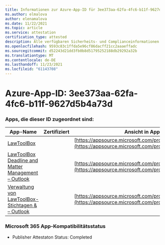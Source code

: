 ```yaml
---
title: Informationen zur Azure-App-ID für 3ee373aa-62fa-4fc6-b11f-9627d5b4a73d
ms.author: elmalova
author: elenamalova
ms.date: 11/22/2021
ms.topic: article
ms.service: attestation
certification_type: attested
description: Alle verfügbaren Sicherheits- und Complianceinformationen für 3ee373aa-62fa-4fc6-b11f-9627d5b4a73d.
ms.openlocfilehash: 9593c83c1ffda5e96cf86dacff21cc2aaaeffadc
ms.sourcegitcommit: d52243d21dd3fb0b8d51795252188db29292a32b
ms.translationtype: MT
ms.contentlocale: de-DE
ms.lasthandoff: 11/23/2021
ms.locfileid: "61143708"
---
```

# <a name="azure-app-id-3ee373aa-62fa-4fc6-b11f-9627d5b4a73d"></a>Azure-App-ID: 3ee373aa-62fa-4fc6-b11f-9627d5b4a73d


### <a name="apps-associated-with-this-id"></a>Apps, die dieser ID zugeordnet sind:
| **App-Name** | **Zertifiziert** | **Ansicht in AppSource** |
|--------------|---------------|-----------------------|
| [LawToolBox](https://docs.microsoft.com/microsoft-365-app-certification/forward/WA104381656) |  | [https://appsource.microsoft.com/product/office/WA104381656](https://appsource.microsoft.com/product/office/WA104381656) |
| [LawToolBox Deadline and Matter Management – Outlook](https://docs.microsoft.com/microsoft-365-app-certification/forward/WA200003103) |  | [https://appsource.microsoft.com/product/office/WA200003103](https://appsource.microsoft.com/product/office/WA200003103) |
| [Verwaltung von LawToolBox-Stichtagen &amp; – Outlook](https://docs.microsoft.com/microsoft-365-app-certification/forward/WA104120953) |  | [https://appsource.microsoft.com/product/office/WA104120953](https://appsource.microsoft.com/product/office/WA104120953) |

### <a name="microsoft-365-app-compliance-status"></a>Microsoft 365 App-Kompatibilitätsstatus
- Publisher Attestaton Status: Completed
